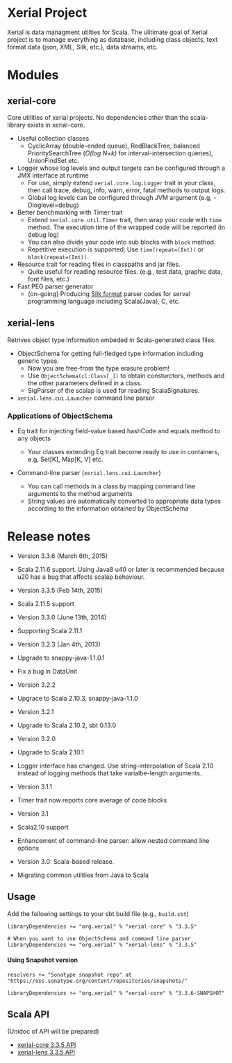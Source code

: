 Xerial Project
===========

Xerial is data managment utilties for Scala. 
The ulitimate goal of Xerial project is to manage everything as database,
including class objects, text format data (json, XML, Silk, etc.), data
streams, etc.

# Modules

## xerial-core
Core utilities of xerial projects. No dependencies other than the
scala-library exists in xerial-core.
 
 * Useful collection classes
     * CyclicArray (double-ended queue), RedBlackTree, balanced PrioritySearchTree (*O(log N+k)* for interval-intersection queries), UnionFindSet etc.
 * Logger whose log levels and output targets can be configured through a JMX interface at runtime
     * For use, simply extend `xerial.core.log.Logger` trait in your class, then call trace, debug, info, warn, error, fatal methods to output logs.
     * Global log levels can be configured through JVM argument (e.g, -Dloglevel=debug) 
 * Better benchmarking with Timer trait
     * Extend `xerial.core.util.Timer` trait, then wrap your code with `time`
 method. The execution time of the wrapped code will be reported (in debug log)
     * You can also divide your code into sub blocks with `block` method.
     * Repetitive execution is supported; Use `time(repeat=(Int))` or `block(repeat=(Int))`.
 * Resource trait for reading files in classpaths and jar files. 
    * Quite useful for reading resource files. (e.g., test data, graphic data, font files, etc.)
 * Fast PEG parser generator
    * (on-going) Producing [Silk format](http://xerial.org/silk) parser codes for serval programming language including Scala(Java), C, etc.
  
## xerial-lens
Retrives object type information embeded in Scala-generated class files. 

 * ObjectSchema for getting full-fledged type information including generic types. 
    * Now you are free-from the type erasure problem!
    * Use `ObjectSchema(cl:Class[_])` to obtain consturctors, methods and the other parameters defined in a class.  
    * SigParser of the scalap is used for reading ScalaSignatures.
 * `xerial.lens.cui.Launcher` command line parser

### Applications of ObjectSchema
 * Eq trait for injecting field-value based hashCode and equals method to any objects
    * Your classes extending Eq trait become ready to use in containers, e.g, Set[K], Map[K, V] etc.  

 * Command-line parser (`xerial.lens.cui.Launcher`)
   * You can call methods in a class by mapping command line arguments to the method arguments
   * String values are automatically converted to appropriate data types according to the information obtained by ObjectSchema

# Release notes
 * Version 3.3.6 (March 6th, 2015)
  * Scala 2.11.6 support. Using Java8 u40 or later is recommended because u20 has a bug that affects scalap behaviour.
 * Version 3.3.5 (Feb 14th, 2015)
  * Scala 2.11.5 support
 * Version 3.3.0 (June 13th, 2014)
  * Supporting Scala 2.11.1

 * Version 3.2.3 (Jan 4th, 2013)
  * Upgrade to snappy-java-1.1.0.1
  * Fix a bug in DataUnit
 * Version 3.2.2
  * Upgrace to Scala 2.10.3, snappy-java-1.1.0
 * Version 3.2.1
  * Upgrade to Scala 2.10.2, sbt 0.13.0

 * Version 3.2.0
  * Upgrade to Scala 2.10.1
  * Logger interface has changed. Use string-interpolation of Scala 2.10 instead of logging methods that take varialbe-length arguments.
 * Version 3.1.1
  * Timer trait now reports core average of code blocks

 * Version 3.1
  * Scala2.10 support
  * Enhancement of command-line parser: allow nested command line options 
 
 * Version 3.0: Scala-based release. 
  * Migrating common utilities from Java to Scala

## Usage
Add the following settings to your sbt build file (e.g., `build.sbt`)

    libraryDependencies += "org.xerial" % "xerial-core" % "3.3.5"
    
    # When you want to use ObjectSchema and command line parser
    libraryDependencies += "org.xerial" % "xerial-lens" % "3.3.5"

#### Using Snapshot version

    resolvers += "Sonatype snapshot repo" at "https://oss.sonatype.org/content/repositories/snapshots/"
    
    libraryDependencies += "org.xerial" % "xerial-core" % "3.3.6-SNAPSHOT"


## Scala API

(Unidoc of API will be prepared)

* [xerial-core 3.3.5 API](https://oss.sonatype.org/service/local/repositories/releases/archive/org/xerial/xerial-core/3.3.5/xerial-core-3.3.5-javadoc.jar/!/index.html)
* [xerial-lens 3.3.5 API](https://oss.sonatype.org/service/local/repositories/releases/archive/org/xerial/xerial-lens/3.3.5/xerial-lens-3.3.5-javadoc.jar/!/index.html)

